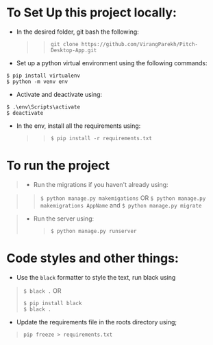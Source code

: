 # To Set Up this project locally:

- In the desired folder, git bash the following:
  > > `git clone https://github.com/VirangParekh/Pitch-Desktop-App.git`
- Set up a python virtual environment using the following commands:

```
$ pip install virtualenv
$ python -m venv env
```

- Activate and deactivate using:

```
$ .\env\Scripts\activate
$ deactivate
```

- In the env, install all the requirements using:
  > > `$ pip install -r requirements.txt`

# To run the project

> - Run the migrations if you haven't already using:

> > `$ python manage.py makemigations`
> > OR
> > `$ python manage.py makemigrations AppName`
> > and
> > `$ python manage.py migrate`

> - Run the server using:
>   > `$ python manage.py runserver`

# Code styles and other things:
- Use the `black` formatter to style the text, run black using
> `$ black .`
> OR
> ~~~
> $ pip install black
> $ black .
> ~~~
- Update the requirements file in the roots directory using;
> `pip freeze > requirements.txt`
